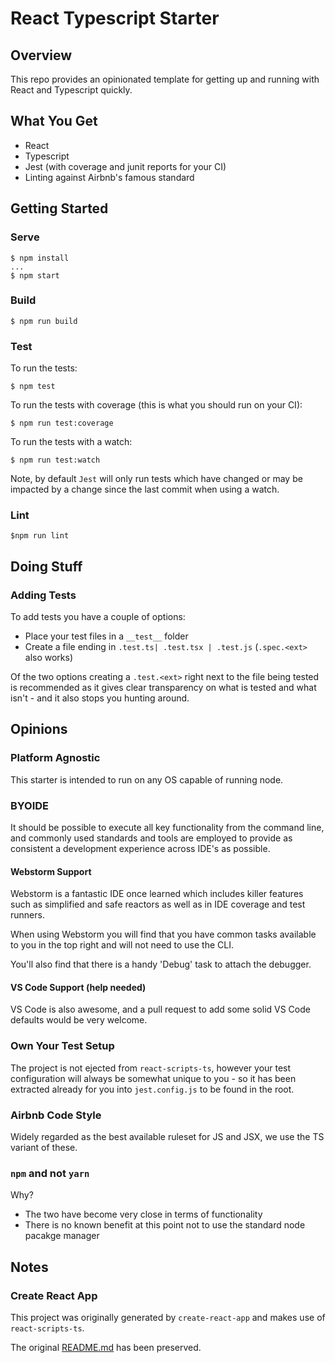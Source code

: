 # React Typescript Starter
## Overview
This repo provides an opinionated template for getting up and running with React and Typescript quickly.

## What You Get
* React
* Typescript
* Jest (with coverage and junit reports for your CI)
* Linting against Airbnb's famous standard

## Getting Started
### Serve
```
$ npm install
...
$ npm start
```

### Build
```
$ npm run build
```

### Test
To run the tests:
```
$ npm test
```

To run the tests with coverage (this is what you should run on your CI):
```
$ npm run test:coverage
```

To run the tests with a watch:
```
$ npm run test:watch
```
Note, by default `Jest` will only run tests which have changed or may be impacted by a change since the last commit when using a watch.

### Lint
```
$npm run lint
```

## Doing Stuff
### Adding Tests
To add tests you have a couple of options:
* Place your test files in a `__test__` folder 
* Create a file ending in `.test.ts| .test.tsx | .test.js` (`.spec.<ext>` also works)

Of the two options creating a `.test.<ext>` right next to the file being tested is recommended as it gives clear transparency
on what is tested and what isn't - and it also stops you hunting around.

## Opinions
### Platform Agnostic
This starter is intended to run on any OS capable of running node.

### BYOIDE
It should be possible to execute all key functionality from the command line, and commonly used standards and tools are 
employed to provide as consistent a development experience across IDE's as possible.

#### Webstorm Support
Webstorm is a fantastic IDE once learned which includes killer features such as simplified and safe reactors as well 
as in IDE coverage and test runners.

When using Webstorm you will find that you have common tasks available to you in the top right and will not need to use the CLI.

You'll also find that there is a handy 'Debug' task to attach the debugger. 

#### VS Code Support (help needed)
VS Code is also awesome, and a pull request to add some solid VS Code defaults would be very welcome.

### Own Your Test Setup
The project is not ejected from `react-scripts-ts`, however your test configuration will always be somewhat unique to you - so
it has been extracted already for you into `jest.config.js` to be found in the root.

### Airbnb Code Style
Widely regarded as the best available ruleset for JS and JSX, we use the TS variant of these.

### `npm` and not `yarn`
Why?
* The two have become very close in terms of functionality
* There is no known benefit at this point not to use the standard node pacakge manager

## Notes
### Create React App
This project was originally generated by `create-react-app` and makes use of `react-scripts-ts`.

The original [README.md](CREATE_REACT_README.md) has been preserved.
